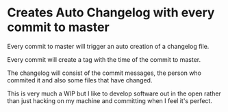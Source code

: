 # Creates Auto Changelog with every commit to master

Every commit to master will trigger an auto creation of a changelog file.

Every commit will create a tag with the time of the commit to master.

The changelog will consist of the commit messages, the person who commited it and also some files that have changed.

This is very much a WIP but I like to develop software out in the open rather than just hacking on my machine and committing when I feel it's perfect.

